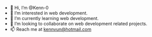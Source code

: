 - 👋 Hi, I’m @Kenn-0
- 👀 I’m interested in web development.
- 🌱 I’m currently learning web development.
- 💞️ I’m looking to collaborate on web development related projects.
- 📫 Reach me at kennvun@hotmail.com

<!---
Kenn-0/Kenn-0 is a ✨ special ✨ repository because its `README.md` (this file) appears on your GitHub profile.
You can click the Preview link to take a look at your changes.
--->
